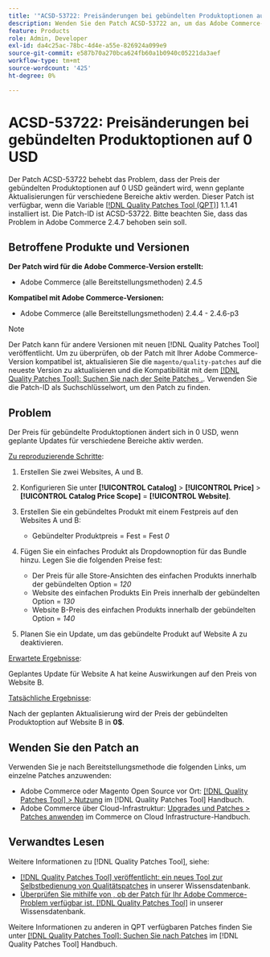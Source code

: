 ```yaml
---
title: '"ACSD-53722: Preisänderungen bei gebündelten Produktoptionen auf 0 USD'
description: Wenden Sie den Patch ACSD-53722 an, um das Adobe Commerce-Problem zu beheben, bei dem sich der Preis der gebündelten Produktoptionen auf 0 USD ändert, wenn geplante Aktualisierungen für verschiedene Bereiche aktiv werden.
feature: Products
role: Admin, Developer
exl-id: da4c25ac-78bc-4d4e-a55e-826924a099e9
source-git-commit: e587b70a270bca624fb60a1b0940c05221da3aef
workflow-type: tm+mt
source-wordcount: '425'
ht-degree: 0%

---
```


# ACSD-53722: Preisänderungen bei gebündelten Produktoptionen auf 0 USD

Der Patch ACSD-53722 behebt das Problem, dass der Preis der gebündelten Produktoptionen auf 0 USD geändert wird, wenn geplante Aktualisierungen für verschiedene Bereiche aktiv werden. Dieser Patch ist verfügbar, wenn die Variable [[!DNL Quality Patches Tool (QPT)]](/help/announcements/adobe-commerce-announcements/magento-quality-patches-released-new-tool-to-self-serve-quality-patches.md) 1.1.41 installiert ist. Die Patch-ID ist ACSD-53722. Bitte beachten Sie, dass das Problem in Adobe Commerce 2.4.7 behoben sein soll.

## Betroffene Produkte und Versionen

**Der Patch wird für die Adobe Commerce-Version erstellt:**

* Adobe Commerce (alle Bereitstellungsmethoden) 2.4.5

**Kompatibel mit Adobe Commerce-Versionen:**

* Adobe Commerce (alle Bereitstellungsmethoden) 2.4.4 - 2.4.6-p3

>[!NOTE]
>
>Der Patch kann für andere Versionen mit neuen [!DNL Quality Patches Tool] veröffentlicht. Um zu überprüfen, ob der Patch mit Ihrer Adobe Commerce-Version kompatibel ist, aktualisieren Sie die `magento/quality-patches` auf die neueste Version zu aktualisieren und die Kompatibilität mit dem [[!DNL Quality Patches Tool]: Suchen Sie nach der Seite Patches .](https://experienceleague.adobe.com/tools/commerce-quality-patches/index.html). Verwenden Sie die Patch-ID als Suchschlüsselwort, um den Patch zu finden.

## Problem

Der Preis für gebündelte Produktoptionen ändert sich in 0 USD, wenn geplante Updates für verschiedene Bereiche aktiv werden.

<u>Zu reproduzierende Schritte</u>:

1. Erstellen Sie zwei Websites, A und B.
1. Konfigurieren Sie unter **[!UICONTROL Catalog]** > **[!UICONTROL Price]** > **[!UICONTROL Catalog Price Scope]** = **[!UICONTROL Website]**.
1. Erstellen Sie ein gebündeltes Produkt mit einem Festpreis auf den Websites A und B:

   * Gebündelter Produktpreis = Fest = Fest *0*

1. Fügen Sie ein einfaches Produkt als Dropdownoption für das Bundle hinzu. Legen Sie die folgenden Preise fest:

   * Der Preis für alle Store-Ansichten des einfachen Produkts innerhalb der gebündelten Option = *120*
   * Website des einfachen Produkts Ein Preis innerhalb der gebündelten Option = *130*
   * Website B-Preis des einfachen Produkts innerhalb der gebündelten Option = *140*

1. Planen Sie ein Update, um das gebündelte Produkt auf Website A zu deaktivieren.

<u>Erwartete Ergebnisse</u>:

Geplantes Update für Website A hat keine Auswirkungen auf den Preis von Website B.

<u>Tatsächliche Ergebnisse</u>:

Nach der geplanten Aktualisierung wird der Preis der gebündelten Produktoption auf Website B in **0$**.

## Wenden Sie den Patch an

Verwenden Sie je nach Bereitstellungsmethode die folgenden Links, um einzelne Patches anzuwenden:

* Adobe Commerce oder Magento Open Source vor Ort: [[!DNL Quality Patches Tool] > Nutzung](https://experienceleague.adobe.com/docs/commerce-operations/tools/quality-patches-tool/usage.html) im [!DNL Quality Patches Tool] Handbuch.
* Adobe Commerce über Cloud-Infrastruktur: [Upgrades und Patches > Patches anwenden](https://experienceleague.adobe.com/docs/commerce-cloud-service/user-guide/develop/upgrade/apply-patches.html) im Commerce on Cloud Infrastructure-Handbuch.

## Verwandtes Lesen

Weitere Informationen zu [!DNL Quality Patches Tool], siehe:

* [[!DNL Quality Patches Tool] veröffentlicht: ein neues Tool zur Selbstbedienung von Qualitätspatches](/help/announcements/adobe-commerce-announcements/magento-quality-patches-released-new-tool-to-self-serve-quality-patches.md) in unserer Wissensdatenbank.
* [Überprüfen Sie mithilfe von , ob der Patch für Ihr Adobe Commerce-Problem verfügbar ist. [!DNL Quality Patches Tool]](/help/support-tools/patches-available-in-qpt-tool/check-patch-for-magento-issue-with-magento-quality-patches.md) in unserer Wissensdatenbank.

Weitere Informationen zu anderen in QPT verfügbaren Patches finden Sie unter [[!DNL Quality Patches Tool]: Suchen Sie nach Patches](https://experienceleague.adobe.com/tools/commerce-quality-patches/index.html) im [!DNL Quality Patches Tool] Handbuch.
